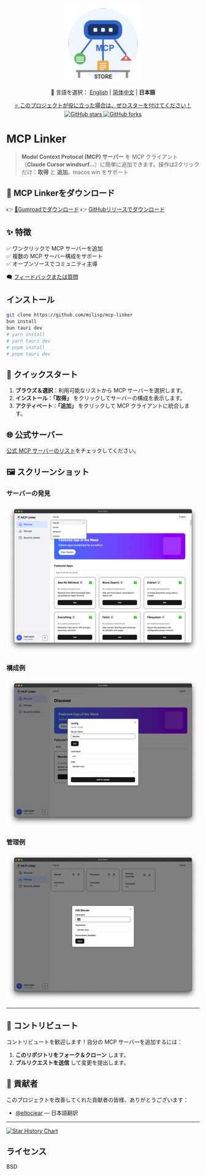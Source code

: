 <p align="center">
  <img src="../src/assets/logo.png" alt="Project Logo" width="200" />
</p>

<p align="center">
  📘 言語を選択：
  <a href="../README.md">English</a> |
  <a href="./README.zh-CN.md">简体中文</a> |
  <strong>日本語</strong>
</p>

<p align="center">
  <a href="https://github.com/milisp/mcp-linker/stargazers">
    ⭐ このプロジェクトが役に立った場合は、ぜひスターを付けてください！
  </a>
  <br/>
  <a href="https://github.com/milisp/mcp-linker">
    <img src="https://img.shields.io/github/stars/milisp/mcp-linker?style=social" alt="GitHub stars"/>
    <img src="https://img.shields.io/github/forks/milisp/mcp-linker?style=social" alt="GitHub forks"/>
  </a>
</p>

# MCP Linker

> **Model Context Protocol (MCP) サーバー** を MCP クライアント（**Claude Cursor windsurf...**）に簡単に追加できます。操作は2クリックだけ：**取得** と **追加**。macos win をサポート

## 🔽 MCP Linkerをダウンロード

👉 [🐙Gumroadでダウンロード](https://wei40680.gumroad.com/l/jdbuvc?wanted=true)
👉 [GitHubリリースでダウンロード](https://github.com/milisp/mcp-linker/releases)

## ✨ 特徴

✅ ワンクリックで MCP サーバーを追加  
✅ 複数の MCP サーバー構成をサポート  
✅ オープンソースでコミュニティ主導  

🗨 [フィードバックまたは質問](https://github.com/milisp/mcp-linker/discussions)

## インストール

```bash
git clone https://github.com/milisp/mcp-linker
bun install
bun tauri dev
# yarn install
# yarn tauri dev
# pnpm install
# pnpm tauri dev
```

## 🚀 クイックスタート

1. **ブラウズ＆選択**：利用可能なリストから MCP サーバーを選択します。  
2. **インストール**：**「取得」** をクリックしてサーバーの構成を表示します。  
3. **アクティベート**：**「追加」** をクリックして MCP クライアントに統合します。  

## 🌐 公式サーバー

[公式 MCP サーバーのリスト](https://github.com/modelcontextprotocol/servers)をチェックしてください。

## 🖼️ スクリーンショット

### サーバーの発見
![発見スクリーンショット](../images/home.png)

### 構成例
![構成スクリーンショット](../images/config.png)

### 管理例
![管理スクリーンショット](../images/manager.png)

---

## 🤝 コントリビュート

コントリビュートを歓迎します！自分の MCP サーバーを追加するには：

1. **このリポジトリをフォーク＆クローン** します。
2. **プルリクエストを送信** して変更を提出します。

## 🎉 貢献者

このプロジェクトを改善してくれた貢献者の皆様、ありがとうございます：

- [@eltociear](https://github.com/eltociear) — 日本語翻訳

---

[![Star History Chart](https://api.star-history.com/svg?repos=milisp/mcp-linker&type=Date)](https://star-history.com/#milisp/mcp-linker)

## ライセンス

BSD
